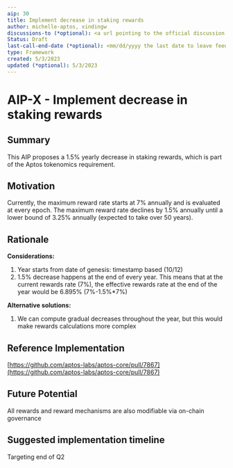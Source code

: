 ```yaml
---
aip: 30
title: Implement decrease in staking rewards
author: michelle-aptos, xindingw
discussions-to (*optional): <a url pointing to the official discussion thread>
Status: Draft
last-call-end-date (*optional): <mm/dd/yyyy the last date to leave feedbacks and reviews>
type: Framework
created: 5/3/2023
updated (*optional): 5/3/2023
---
```


# AIP-X - Implement decrease in staking rewards

## Summary

This AIP proposes a 1.5% yearly decrease in staking rewards, which is part of the Aptos tokenomics requirement. 

## Motivation

Currently, the maximum reward rate starts at 7% annually and is evaluated at every epoch. The maximum reward rate declines by 1.5% annually until a lower bound of 3.25% annually (expected to take over 50 years).

## Rationale

**Considerations:**

1. Year starts from date of genesis: timestamp based (10/12)
2. 1.5% decrease happens at the end of every year. This means that at the current rewards rate (7%), the effective rewards rate at the end of the year would be 6.895% (7%-1.5%*7%)

**Alternative solutions:**

1. We can compute gradual decreases throughout the year, but this would make rewards calculations more complex 

## Reference Implementation

[https://github.com/aptos-labs/aptos-core/pull/7867](https://github.com/aptos-labs/aptos-core/pull/7867)

## Future Potential

All rewards and reward mechanisms are also modifiable via on-chain governance

## Suggested implementation timeline

Targeting end of Q2

